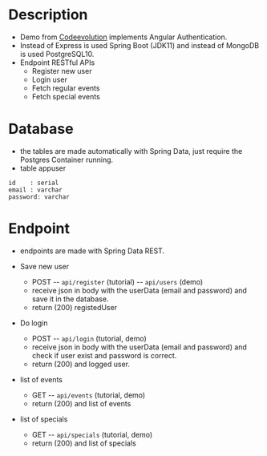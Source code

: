 Description
===========

* Demo from [Codeevolution](https://www.youtube.com/watch?v=ozXGkqpzo_A&list=PLC3y8-rFHvwg2RBz6UplKTGIXREj9dV0G&index=1) implements Angular Authentication.
* Instead of Express is used Spring Boot (JDK11) and instead of MongoDB is used PostgreSQL10.
* Endpoint RESTful APIs
    * Register new user
    * Login user
    * Fetch regular events
    * Fetch special events


Database
===========

* the tables are made automatically with Spring Data, just require the Postgres Container running.
* table appuser

```
id    : serial
email : varchar
password: varchar
```

Endpoint
===========

* endpoints are made with Spring Data REST.


* Save new user 
    * POST -- `api/register` (tutorial)  -- `api/users` (demo)
    * receive json in body with the userData (email and password) and save it in the database.
    * return (200) registedUser

* Do login
    * POST -- `api/login` (tutorial, demo)
    * receive json in body with the userData (email and password) and check if user exist and password is correct.
    * return (200) and logged user.

* list of events
    * GET -- `api/events` (tutorial, demo)
    * return (200) and list of events

* list of specials
    * GET -- `api/specials` (tutorial, demo)
    * return (200) and list of specials
